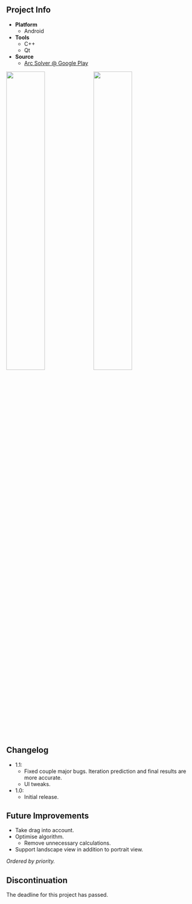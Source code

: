## Project Info
* **Platform**
  * Android
* **Tools**
  * C++
  * Qt
* **Source**
  * [Arc Solver @ Google Play][ArcSolverGPlay]

<img width="45%" src="https://lh3.googleusercontent.com/_qIk_AJGFrKj9rTuiUqnKF27BQF1CIBUaL9h4bDDQf1QoFtaQL1MMyBpWaYjozAxYl8Q=h900-rw"> <img width="45%" src="https://lh3.googleusercontent.com/8UjWqjNqckc5LK2sjoin5b6qRzu6yN7R97Do8z74Sm3wfu2jqHkhqlU1H_yk4cNObYA=h900-rw">

## Changelog
* 1.1:
  * Fixed couple major bugs. Iteration prediction and final results are more accurate.
  * UI tweaks.
* 1.0:
  * Initial release.

## Future Improvements
* Take drag into account.
* Optimise algorithm.
  * Remove unnecessary calculations.
* Support landscape view in addition to portrait view.

*Ordered by priority.*

## Discontinuation
The deadline for this project has passed.

[ArcSolverGPlay]: https://play.google.com/store/apps/details?id=cul.ace.tbscalculator&hl=en_GB

